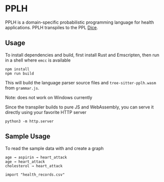 # PPLH

PPLH is a domain-specific probabilistic programming language for health applications. PPLH transpiles to the PPL [Dice](https://github.com/SHoltzen/dice).

## Usage

To install dependencies and build, first install Rust and Emscripten, then run in a shell where `emcc` is available
```shell
npm install
npm run build
```

This will build the language parser source files and `tree-sitter-pplh.wasm` from `grammar.js`.

Note: does not work on Windows currently

Since the transpiler builds to pure JS and WebAssembly, you can serve it directly using your favorite HTTP server
```
python3 -m http.server
```

## Sample Usage

To read the sample data with and create a graph
```pplh
age → aspirin → heart_attack
age → heart_attack
cholesterol → heart_attack

import "health_records.csv"
```
